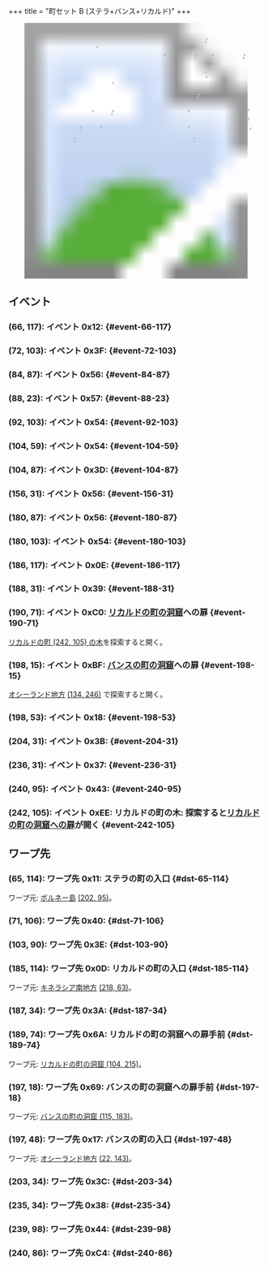+++
title = "町セット B (ステラ+バンス+リカルド)"
+++

<!-- SVG {{{ -->
<svg width="1536" height="1536" viewbox="0 0 2048 2048">
<defs>
<image id="svg-asset-bg" width="2048" height="2048" href="map-13a.webp" />
<image id="svg-asset-event" width="16" height="16" href="icon-event.png" />
<image id="svg-asset-destination" width="16" height="16" href="icon-destination.png" />
</defs>
<use href="#svg-asset-bg" x="0" y="0"></use>
<a href="#event-66-117">
<use href="#svg-asset-event" x="528" y="936"><title>(66, 117): イベント 0x12</title></use>
</a>
<a href="#event-72-103">
<use href="#svg-asset-event" x="576" y="824"><title>(72, 103): イベント 0x3F</title></use>
</a>
<a href="#event-84-87">
<use href="#svg-asset-event" x="672" y="696"><title>(84, 87): イベント 0x56</title></use>
</a>
<a href="#event-88-23">
<use href="#svg-asset-event" x="704" y="184"><title>(88, 23): イベント 0x57</title></use>
</a>
<a href="#event-92-103">
<use href="#svg-asset-event" x="736" y="824"><title>(92, 103): イベント 0x54</title></use>
</a>
<a href="#event-104-59">
<use href="#svg-asset-event" x="832" y="472"><title>(104, 59): イベント 0x54</title></use>
</a>
<a href="#event-104-87">
<use href="#svg-asset-event" x="832" y="696"><title>(104, 87): イベント 0x3D</title></use>
</a>
<a href="#event-156-31">
<use href="#svg-asset-event" x="1248" y="248"><title>(156, 31): イベント 0x56</title></use>
</a>
<a href="#event-180-87">
<use href="#svg-asset-event" x="1440" y="696"><title>(180, 87): イベント 0x56</title></use>
</a>
<a href="#event-180-103">
<use href="#svg-asset-event" x="1440" y="824"><title>(180, 103): イベント 0x54</title></use>
</a>
<a href="#event-186-117">
<use href="#svg-asset-event" x="1488" y="936"><title>(186, 117): イベント 0x0E</title></use>
</a>
<a href="#event-188-31">
<use href="#svg-asset-event" x="1504" y="248"><title>(188, 31): イベント 0x39</title></use>
</a>
<a href="#event-190-71">
<use href="#svg-asset-event" x="1520" y="568"><title>(190, 71): イベント 0xC0: リカルドの町の洞窟への扉</title></use>
</a>
<a href="#event-198-15">
<use href="#svg-asset-event" x="1584" y="120"><title>(198, 15): イベント 0xBF: バンスの町の洞窟への扉</title></use>
</a>
<a href="#event-198-53">
<use href="#svg-asset-event" x="1584" y="424"><title>(198, 53): イベント 0x18</title></use>
</a>
<a href="#event-204-31">
<use href="#svg-asset-event" x="1632" y="248"><title>(204, 31): イベント 0x3B</title></use>
</a>
<a href="#event-236-31">
<use href="#svg-asset-event" x="1888" y="248"><title>(236, 31): イベント 0x37</title></use>
</a>
<a href="#event-240-95">
<use href="#svg-asset-event" x="1920" y="760"><title>(240, 95): イベント 0x43</title></use>
</a>
<a href="#event-242-105">
<use href="#svg-asset-event" x="1936" y="840"><title>(242, 105): イベント 0xEE: リカルドの町の木: 探索するとリカルドの町の洞窟への扉が開く</title></use>
</a>
<a href="#dst-185-114">
<use href="#svg-asset-destination" x="1480" y="912"><title>(185, 114): ワープ先 0x0D: リカルドの町の入口</title></use>
</a>
<a href="#dst-65-114">
<use href="#svg-asset-destination" x="520" y="912"><title>(65, 114): ワープ先 0x11: ステラの町の入口</title></use>
</a>
<a href="#dst-197-48">
<use href="#svg-asset-destination" x="1576" y="384"><title>(197, 48): ワープ先 0x17: バンスの町の入口</title></use>
</a>
<a href="#dst-235-34">
<use href="#svg-asset-destination" x="1880" y="272"><title>(235, 34): ワープ先 0x38</title></use>
</a>
<a href="#dst-187-34">
<use href="#svg-asset-destination" x="1496" y="272"><title>(187, 34): ワープ先 0x3A</title></use>
</a>
<a href="#dst-203-34">
<use href="#svg-asset-destination" x="1624" y="272"><title>(203, 34): ワープ先 0x3C</title></use>
</a>
<a href="#dst-103-90">
<use href="#svg-asset-destination" x="824" y="720"><title>(103, 90): ワープ先 0x3E</title></use>
</a>
<a href="#dst-71-106">
<use href="#svg-asset-destination" x="568" y="848"><title>(71, 106): ワープ先 0x40</title></use>
</a>
<a href="#dst-239-98">
<use href="#svg-asset-destination" x="1912" y="784"><title>(239, 98): ワープ先 0x44</title></use>
</a>
<a href="#dst-197-18">
<use href="#svg-asset-destination" x="1576" y="144"><title>(197, 18): ワープ先 0x69: バンスの町の洞窟への扉手前</title></use>
</a>
<a href="#dst-189-74">
<use href="#svg-asset-destination" x="1512" y="592"><title>(189, 74): ワープ先 0x6A: リカルドの町の洞窟への扉手前</title></use>
</a>
<a href="#dst-240-86">
<use href="#svg-asset-destination" x="1920" y="688"><title>(240, 86): ワープ先 0xC4</title></use>
</a>
</svg>
<!-- }}} -->


## イベント

### (66, 117): イベント 0x12:  {#event-66-117}

### (72, 103): イベント 0x3F:  {#event-72-103}

### (84, 87): イベント 0x56:  {#event-84-87}

### (88, 23): イベント 0x57:  {#event-88-23}

### (92, 103): イベント 0x54:  {#event-92-103}

### (104, 59): イベント 0x54:  {#event-104-59}

### (104, 87): イベント 0x3D:  {#event-104-87}

### (156, 31): イベント 0x56:  {#event-156-31}

### (180, 87): イベント 0x56:  {#event-180-87}

### (180, 103): イベント 0x54:  {#event-180-103}

### (186, 117): イベント 0x0E:  {#event-186-117}

### (188, 31): イベント 0x39:  {#event-188-31}

### (190, 71): イベント 0xC0: [リカルドの町の洞窟](@/map/map-14/_index.md#dst-100-213)への扉 {#event-190-71}

[リカルドの町 (242, 105) の木](#event-242-105)を探索すると開く。

### (198, 15): イベント 0xBF: [バンスの町の洞窟](@/map/map-14/_index.md#dst-119-181)への扉 {#event-198-15}

[オシーランド地方](@/map/map-11/_index.md) [(134, 246)](@/map/map-11/_index.md#event-134-246) で探索すると開く。

### (198, 53): イベント 0x18:  {#event-198-53}

### (204, 31): イベント 0x3B:  {#event-204-31}

### (236, 31): イベント 0x37:  {#event-236-31}

### (240, 95): イベント 0x43:  {#event-240-95}

### (242, 105): イベント 0xEE: リカルドの町の木: 探索すると[リカルドの町の洞窟への扉](#event-190-71)が開く {#event-242-105}


## ワープ先

### (65, 114): ワープ先 0x11: ステラの町の入口 {#dst-65-114}

ワープ元: [ボルネー島](@/map/map-07/_index.md) [(202, 95)](@/map/map-07/_index.md#event-202-95)。

### (71, 106): ワープ先 0x40:  {#dst-71-106}

### (103, 90): ワープ先 0x3E:  {#dst-103-90}

### (185, 114): ワープ先 0x0D: リカルドの町の入口 {#dst-185-114}

ワープ元: [キネラシア南地方](@/map/map-06/_index.md) [(218, 63)](@/map/map-06/_index.md#event-218-63)。

### (187, 34): ワープ先 0x3A:  {#dst-187-34}

### (189, 74): ワープ先 0x6A: リカルドの町の洞窟への扉手前 {#dst-189-74}

ワープ元: [リカルドの町の洞窟 (104, 215)](@/map/map-14/_index.md#event-104-215)。

### (197, 18): ワープ先 0x69: バンスの町の洞窟への扉手前 {#dst-197-18}

ワープ元: [バンスの町の洞窟 (115, 183)](@/map/map-14/_index.md#event-115-183)。

### (197, 48): ワープ先 0x17: バンスの町の入口 {#dst-197-48}

ワープ元: [オシーランド地方](@/map/map-11/_index.md) [(22, 143)](@/map/map-11/_index.md#event-22-143)。

### (203, 34): ワープ先 0x3C:  {#dst-203-34}

### (235, 34): ワープ先 0x38:  {#dst-235-34}

### (239, 98): ワープ先 0x44:  {#dst-239-98}

### (240, 86): ワープ先 0xC4:  {#dst-240-86}


